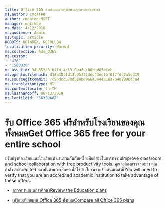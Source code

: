 ```yaml
---
title: Office 365 สำหรับแผนการศึกษาและการกำหนดราคา
ms.author: cmcatee
author: cmcatee-MSFT
manager: mnirkhe
ms.date: 4/12/2018
ms.audience: Admin
ms.topic: article
ROBOTS: NOINDEX, NOFOLLOW
localization_priority: Normal
ms.collection: Adm_O365
ms.custom:
- "476"
- "1500026"
ms.assetid: 34b852e0-bf1d-4cf3-9aa6-c80eed67bfeb
ms.openlocfilehash: d18a38cfd18c053313ed43ecfbf0f7fdc2a5dd19
ms.sourcegitcommit: 7c90dcc570d32ebd968e3e4e816a7b482890b3a4
ms.translationtype: MT
ms.contentlocale: th-TH
ms.lasthandoff: 08/13/2019
ms.locfileid: "36389487"
---
```

# <a name="get-office-365-free-for-your-entire-school"></a><span data-ttu-id="109c5-102">รับ Office 365 ฟรีสำหรับโรงเรียนของคุณทั้งหมด</span><span class="sxs-lookup"><span data-stu-id="109c5-102">Get Office 365 free for your entire school</span></span>

<span data-ttu-id="109c5-103">ปรับปรุงห้องเรียนและโรงเรียนทำงานร่วมกันกับเครื่องมืออิสระในการทำงาน</span><span class="sxs-lookup"><span data-stu-id="109c5-103">Improve classroom and school collaboration with free productivity tools.</span></span> <span data-ttu-id="109c5-104">คุณจะต้องตรวจสอบว่า คุณกำลัง accredited สถาบันด้านการศึกษาเพื่อใช้ประโยชน์จากข้อเสนอเหล่านี้</span><span class="sxs-lookup"><span data-stu-id="109c5-104">You will need to verify that you are an accredited academic institution to take advantage of these offers.</span></span>
  
- [<span data-ttu-id="109c5-105">ตรวจทานแผนการศึกษา</span><span class="sxs-lookup"><span data-stu-id="109c5-105">Review the Education plans</span></span>](https://products.office.com/academic/compare-office-365-education-plans)

- [<span data-ttu-id="109c5-106">เปรียบเทียบแผน Office 365 ทั้งหมด</span><span class="sxs-lookup"><span data-stu-id="109c5-106">Compare all Office 365 plans</span></span>](https://products.office.com/business/compare-more-office-365-for-business-plans)